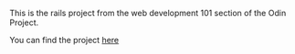 This is the rails project from the web development 101 section of the 
Odin Project.

You can find the project 
[here](http://www.theodinproject.com/web-development-101/ruby-on-rails)

